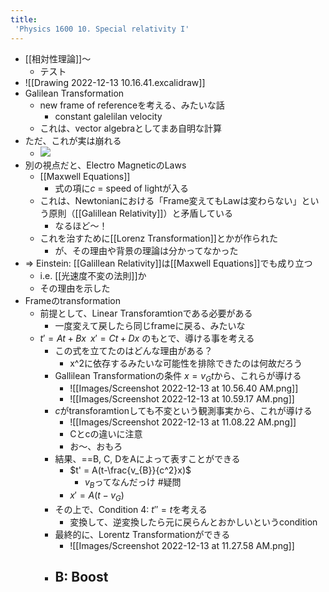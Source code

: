 ```yaml
---
title:
 'Physics 1600 10. Special relativity I'
---
```

- [[相対性理論]]〜
	- テスト
- ![[Drawing 2022-12-13 10.16.41.excalidraw]]
- Galilean Transformation
	- new frame of referenceを考える、みたいな話
		- constant galelilan velocity
	- これは、vector algebraとしてまあ自明な計算
- ただ、これが実は崩れる
	- [![](https://i.kakeru.app/00ffec286231f5753fbcb91fa4ea38b0.svg)](https://kakeru.app/00ffec286231f5753fbcb91fa4ea38b0)
- 別の視点だと、Electro MagneticのLaws
	- [[Maxwell Equations]]
		- 式の項に$c$ = speed of lightが入る
	- これは、Newtonianにおける「Frame変えてもLawは変わらない」という原則（[[Galillean Relativity]]）と矛盾している
		- なるほど〜！
	- これを治すために[[Lorenz Transformation]]とかが作られた
		- が、その理由や背景の理論は分かってなかった
- => Einstein: [[Galillean Relativity]]は[[Maxwell Equations]]でも成り立つ
	- i.e. [[光速度不変の法則]]か
	- その理由を示した
- Frameのtransformation
	- 前提として、Linear Transforamtionである必要がある
		- 一度変えて戻したら同じframeに戻る、みたいな
	- $t'=At+Bx\;\; x'=Ct+Dx$ のもとで、導ける事を考える
		- この式を立てたのはどんな理由がある？
			- x^2に依存するみたいな可能性を排除できたのは何故だろう
		- Gallilean Transformationの条件 $x = v_G t$から、これらが導ける
			- ![[Images/Screenshot 2022-12-13 at 10.56.40 AM.png]]
			- ![[Images/Screenshot 2022-12-13 at 10.59.17 AM.png]]
		- $c$がtransforamtionしても不変という観測事実から、これが導ける
			- ![[Images/Screenshot 2022-12-13 at 11.08.22 AM.png]]
			- Cとcの違いに注意
			- お〜、おもろ
		- 結果、==B, C, DをAによって表すことができる
			- $t' = A(t-\frac{v_{B}}{c^2}x)$
				- $v_B$ってなんだっけ #疑問
			- $x' = A(t-v_{G})$
		- その上で、Condition 4: $t'' = t$を考える
			- 変換して、逆変換したら元に戻らんとおかしいというcondition
		- 最終的に、Lorentz Transformationができる
			- ![[Images/Screenshot 2022-12-13 at 11.27.58 AM.png]]
		- B: Boost
			- 
